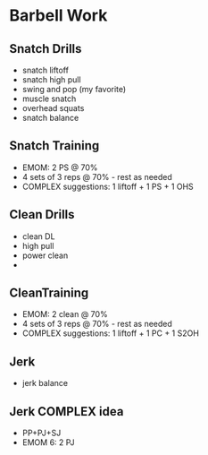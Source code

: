 # Barbell Work

## Snatch Drills
- snatch liftoff
- snatch high pull
- swing and pop (my favorite)
- muscle snatch
- overhead squats
- snatch balance

## Snatch Training
- EMOM: 2 PS @ 70%
- 4 sets of 3 reps @ 70% - rest as needed
- COMPLEX suggestions: 1 liftoff + 1 PS + 1 OHS

## Clean Drills
- clean DL
- high pull
- power clean
-

## CleanTraining
- EMOM: 2 clean @ 70%
- 4 sets of 3 reps @ 70% - rest as needed
- COMPLEX suggestions: 1 liftoff + 1 PC + 1 S2OH

## Jerk
- jerk balance

## Jerk COMPLEX idea
- PP+PJ+SJ
- EMOM 6: 2 PJ
